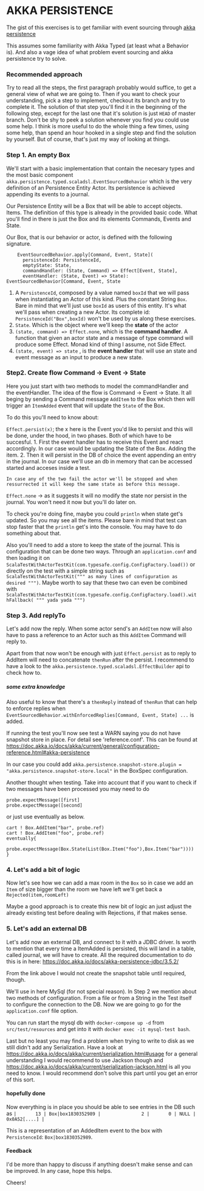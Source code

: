 # AKKA PERSISTENCE
The gist of this exercises is to get familiar with event sourcing through [akka persistence](https://doc.akka.io/docs/akka/current/typed/persistence.html)

This assumes some familiarity with Akka Typed (at least what a Behavior is). And also a vage idea of what problem event sourcing and akka persistence try to solve. 

### Recommended approach
Try to read all the steps, the first paragraph probably would suffice, to get a general view of what we are going to. 
Then if you want to check your understanding, pick a step to implement, checkout its branch and try to complete it. The solution of that step you'll find it in the beginning of the following step, except for the last one that it's solution is just `HEAD` of master branch. Don't be shy to peek a solution whenever you find you could use some help. I think is more useful to do the whole thing a few times, using some help, than spend an hour hooked in a single step and find the solution by yourself. But of course, that's just my way of looking at things.

### Step 1. An empty Box
We'll start with a basic implementation that contain the necesary types and the most basic component `akka.persistence.typed.scaladsl.EventSourcedBehavior` which is the very definition of an Persistence Entity Actor. Its persistence is achieved appending its events to a journal. 

Our Persistence Entity will be a Box that will be able to accept objects. Items. The definition of this type is already in the provided basic code. What you'll find in there is just the Box and its elements Commands, Events and State.

Our Box, that is our behavior or actor, is defined with the following signature.  

```   
    EventSourcedBehavior.apply[Command, Event, State](
      persistenceId: PersistenceId,
      emptyState: State,
      commandHandler: (State, Command) => Effect[Event, State],
      eventHandler: (State, Event) => State): EventSourcedBehavior[Command, Event, State
```

1. A `PersistenceId`, composed by a value named `boxId` that we will pass when instantiating an Actor of this kind. Plus the constant String `Box`.  Bare in mind that we'll just use `boxId` as users of this entity. It's what we'll pass when creating a new Actor. Its complete id: `PersistenceId("Box",boxId)` won't be used by us along these exercises.
2. `State`. Which is the object where we'll keep the **state** of the actor
3. `(state, command) => Effect.none`, which is the **command handler**. A function that given an actor state and a message of type command will produce some Effect. Monad kind of thing I assume, not Side Effect.
4. `(state, event) => state` , is the **event handler** that will use an state and event message as an input to produce a new state.




### Step2. Create flow Command -> Event -> State

Here you just start with two methods to model the commandHandler and the eventHandler. The idea of the flow is Command -> Event -> State. It all beging by sending a Command message `AddItem` to the Box which then will trigger an `ItemAdded` event that will update the `State` of the Box.

To do this you'll need to know about: 

`Effect.persist(x)`; the x here is the Event you'd like to persist and this will be done, under the hood, in two phases. Both of which have to be succesful.
    1. First the event handler has to receive this Event and react accordingly. In our case would be updating the State of the Box. Adding the item.
    2. Then it will persist in the DB of choice the event appending an entry in the journal. In our case we'll use an db in memory that can be accessed started and acceses inside a test.

    In case any of the two fail the actor we'll be stopped and when ressurrected it will keep the same state as before this message. 

`Effect.none` -> as it suggests it will no modify the state nor persist in the journal. You won't need it now but you'll do later on. 

To check you're doing fine, maybe you could `println` when state get's updated. So you may see all the items. Please bare in mind that test can stop faster that the `println` get's into the console. You may have to do something about that.

Also you'll need to add a store to keep the state of the journal. This is configuration that can be done two ways. Through an `application.conf` and then loading it on `ScalaTestWithActorTestKit(com.typesafe.config.ConfigFactory.load())` or directly on the test with a simple string such as `ScalaTestWithActorTestKit(""" as many lines of configuration as desired """)`. Maybe worth to say that these two can even be combined with `ScalaTestWithActorTestKit(com.typesafe.config.ConfigFactory.load().withFallback( """ yada yada """)`


### Step 3. Add replyTo

Let's add now the reply. When some actor send's an `AddItem` now will also have to pass a reference to an Actor such as this `AddItem` Command will reply to.

Apart from that now won't be enough with just `Effect.persist` as to reply to AddItem will need to concatenate `thenRun` after the persist. I recommend to have a look to the `akka.persistence.typed.scaladsl.EffectBuilder` api to check how to.

##### some extra knowledge

Also useful to know that there's a `thenReply` instead of `thenRun` that can help to enforce replies when `EventSourcedBehavior.withEnforcedReplies[Command, Event, State] ...` is added.

If running the test you'll now see test a WARN saying you do not have snapshot store in place. For detail see 'reference.conf'. This can be found at https://doc.akka.io/docs/akka/current/general/configuration-reference.html#akka-persistence

In our case you could add `akka.persistence.snapshot-store.plugin = "akka.persistence.snapshot-store.local"` in the BoxSpec configuration.

Another thought when testing. Take into account that if you want to check if two messages have been processed you may need to do


    probe.expectMessage([first]
    probe.expectMessage([second]
	


 or just use eventually as below.
    

    cart ! Box.AddItem("bar", probe.ref)
    cart ! Box.AddItem("foo", probe.ref)
    eventually{
      probe.expectMessage(Box.State(List(Box.Item("foo"),Box.Item("bar"))))
    }
    


### 4. Let's add a bit of logic

Now let's see how we can add a max room in the `Box` so in case we add an `Item` of size bigger than the room we have left we'll get back a `Rejected(item,roomLeft)`

Maybe a good approach is to create this new bit of logic an just adjust the already existing test before dealing with Rejections, if that makes sense.

### 5. Let's add an external DB

Let's add now an external DB, and connect to it with a JDBC driver. Is worth to mention that every time a ItemAdded is persisted, this will land in a table, called journal, we will have to create. All the required documentation to do this is in here:
https://doc.akka.io/docs/akka-persistence-jdbc/3.5.2/

From the link above I would not create the snapshot table until required, though. 

We'll use in here MySql (for not special reason). In Step 2 we mention about two methods of configuration. From a file or from a String in the Test itself to configure the connection to the DB. Now we are going to go for the `application.conf` file option. 

You can run start the mysql db with `docker-compose up -d` from `src/test/resources` and get into it with `docker exec -it mysql-test bash`.

Last but no least you may find a problem when trying to write to disk as we still didn't add any Serialization. Have a look at https://doc.akka.io/docs/akka/current/serialization.html#usage for a general understanding
I would recommend to use Jackson though and https://doc.akka.io/docs/akka/current/serialization-jackson.html is all you need to know. I would recommend don't solve this part until you get an error of this sort.

#### hopefully done

Now everything is in place you should be able to see entries in the DB such as 
`|       13 | Box|box1830352989 |               2 |       0 | NULL | 0x0A52[....] |`

This is a representation of an AddedItem event to the box with `PersistenceId`: `Box|box1830352989`.


#### Feedback

I'd be more than happy to discuss if anything doesn't make sense and can be improved. In any case, hope this helps.

Cheers!